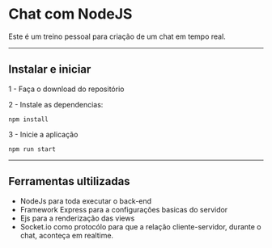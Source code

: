 # Chat com NodeJS

Este é um treino pessoal para criação de um chat em tempo real.

---

## Instalar e iniciar

1 - Faça o download do repositório

2 - Instale as dependencias:

    npm install
    
3 - Inicie a aplicação

    npm run start

---

## Ferramentas ultilizadas

* NodeJs para toda executar o back-end
* Framework Express para a configurações basicas do servidor
* Ejs para a renderização das views
* Socket.io como protocólo para que a relação cliente-servidor, durante o chat, aconteça em realtime.

